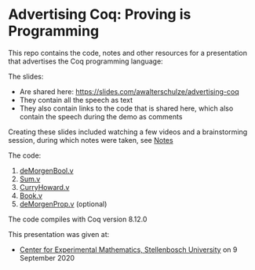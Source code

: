 # Advertising Coq: Proving is Programming

This repo contains the code, notes and other resources for a presentation that advertises the Coq programming language:

The slides:
  - Are shared here: https://slides.com/awalterschulze/advertising-coq
  - They contain all the speech as text
  - They also contain links to the code that is shared here, which also contain the speech during the demo as comments

Creating these slides included watching a few videos and a brainstorming session, during which notes were taken, see [Notes](./Notes.md)

The code:
  1. [deMorgenBool.v](./deMorgenBool.v)
  2. [Sum.v](./Sum.v)
  3. [CurryHoward.v](./CurryHoward.v)
  4. [Book.v](./Book.v)
  5. [deMorgenProp.v](./deMorgenProp.v) (optional)

The code compiles with Coq version 8.12.0

This presentation was given at:
  - [Center for Experimental Mathematics, Stellenbosch University](https://math.sun.ac.za/research/cem/) on 9 September 2020
